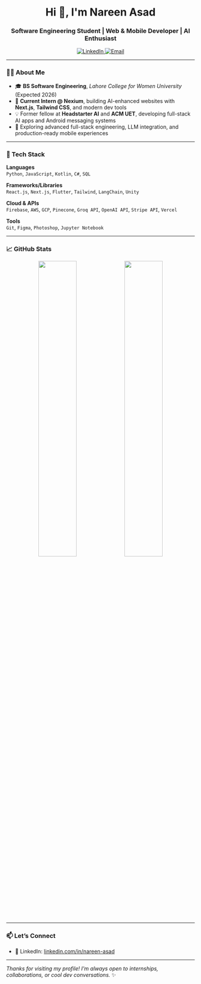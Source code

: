 <h1 align="center">Hi 👋, I'm Nareen Asad</h1>
<h3 align="center">Software Engineering Student | Web & Mobile Developer | AI Enthusiast</h3>

<p align="center">
  <a href="https://linkedin.com/in/nareen-asad">
    <img alt="LinkedIn" src="https://img.shields.io/badge/LinkedIn-blue?logo=linkedin&style=flat-square" />
  </a>
  <a href="mailto:nareenasad07@gmail.com">
    <img alt="Email" src="https://img.shields.io/badge/Email-red?logo=gmail&style=flat-square" />
  </a>
</p>

---

### 👩‍💻 About Me

- 🎓 **BS Software Engineering**, *Lahore College for Women University* (Expected 2026)  
- 💼 **Current Intern @ Nexium**, building AI-enhanced websites with **Next.js**, **Tailwind CSS**, and modern dev tools  
- 💡 Former fellow at **Headstarter AI** and **ACM UET**, developing full-stack AI apps and Android messaging systems  
- 🌱 Exploring advanced full-stack engineering, LLM integration, and production-ready mobile experiences  

---

### 🧰 Tech Stack

**Languages**  
`Python`, `JavaScript`, `Kotlin`, `C#`, `SQL`

**Frameworks/Libraries**  
`React.js`, `Next.js`, `Flutter`, `Tailwind`, `LangChain`, `Unity`

**Cloud & APIs**  
`Firebase`, `AWS`, `GCP`, `Pinecone`, `Groq API`, `OpenAI API`, `Stripe API`, `Vercel`

**Tools**  
`Git`, `Figma`, `Photoshop`, `Jupyter Notebook`

---

### 📈 GitHub Stats

<p align="center">
  <!-- Overall GitHub stats -->
  <img src="https://github-readme-stats.vercel.app/api?username=NareenAsad&show_icons=true&theme=react&hide_border=true" width="45%" />
  <!-- Contribution streak chart -->
  <img src="https://github-readme-streak-stats.herokuapp.com/?user=NareenAsad&theme=react&hide_border=true" width="45%" />
</p>

---

### 📫 Let’s Connect

- 💼 LinkedIn: [linkedin.com/in/nareen-asad](https://linkedin.com/in/nareen-asad)  

---

_Thanks for visiting my profile! I'm always open to internships, collaborations, or cool dev conversations._ ✨
